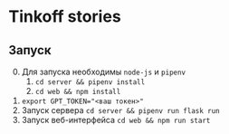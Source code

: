 # Tinkoff stories

## Запуск 
0. Для запуска необходимы `node-js` и `pipenv`
   1. `cd server && pipenv install`
   2. `cd web && npm install`
1. `export GPT_TOKEN="<ваш токен>"`
2. Запуск сервера `cd server && pipenv run flask run`
3. Запуск веб-интерфейса `cd web && npm run start`